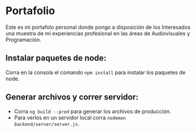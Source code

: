 # Portafolio

Este es mi portafolo personal donde pongo a disposición de los Interesados una muestra de mi experiencias profesional en las áreas de Audiovisuales y Programación. 

## Instalar paquetes de node:

Corra en la consola el comando `npm install` para instalar los paquetes de node.


## Generar archivos y correr servidor:

- Corra `ng build --prod` para generar los archivos de producción. 
- Para verlos en un servidor local corra `nodemon backend/server/server.js`.
